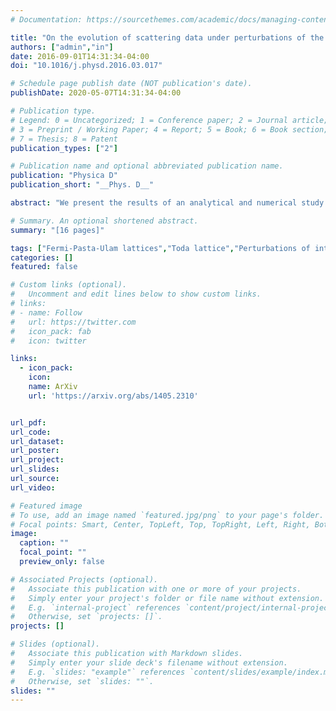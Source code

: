 ```yaml
---
# Documentation: https://sourcethemes.com/academic/docs/managing-content/

title: "On the evolution of scattering data under perturbations of the Toda lattice"
authors: ["admin","in"]
date: 2016-09-01T14:31:34-04:00
doi: "10.1016/j.physd.2016.03.017"

# Schedule page publish date (NOT publication's date).
publishDate: 2020-05-07T14:31:34-04:00

# Publication type.
# Legend: 0 = Uncategorized; 1 = Conference paper; 2 = Journal article;
# 3 = Preprint / Working Paper; 4 = Report; 5 = Book; 6 = Book section;
# 7 = Thesis; 8 = Patent
publication_types: ["2"]

# Publication name and optional abbreviated publication name.
publication: "Physica D"
publication_short: "__Phys. D__"

abstract: "We present the results of an analytical and numerical study of the long-time behavior for certain Fermi–Pasta–Ulam (FPU) lattices viewed as perturbations of the completely integrable Toda lattice. Our main tools are the direct and inverse scattering transforms for doubly-infinite Jacobi matrices, which are well-known to linearize the Toda flow. We focus in particular on the evolution of the associated scattering data under the perturbed vs. the unperturbed equations. We find that the eigenvalues present initially in the scattering data converge to new, slightly perturbed eigenvalues under the perturbed dynamics of the lattice equation. To these eigenvalues correspond solitary waves that emerge from the solitons in the initial data. We also find that new eigenvalues emerge from the continuous spectrum as the lattice system is let to evolve under the perturbed dynamics."

# Summary. An optional shortened abstract.
summary: "[16 pages]"

tags: ["Fermi-Pasta-Ulam lattices","Toda lattice","Perturbations of integrable systems","solitary wave resolution"]
categories: []
featured: false

# Custom links (optional).
#   Uncomment and edit lines below to show custom links.
# links:
# - name: Follow
#   url: https://twitter.com
#   icon_pack: fab
#   icon: twitter

links:
  - icon_pack:
    icon:
    name: ArXiv
    url: 'https://arxiv.org/abs/1405.2310'


url_pdf:
url_code:
url_dataset:
url_poster:
url_project:
url_slides:
url_source:
url_video:

# Featured image
# To use, add an image named `featured.jpg/png` to your page's folder.
# Focal points: Smart, Center, TopLeft, Top, TopRight, Left, Right, BottomLeft, Bottom, BottomRight.
image:
  caption: ""
  focal_point: ""
  preview_only: false

# Associated Projects (optional).
#   Associate this publication with one or more of your projects.
#   Simply enter your project's folder or file name without extension.
#   E.g. `internal-project` references `content/project/internal-project/index.md`.
#   Otherwise, set `projects: []`.
projects: []

# Slides (optional).
#   Associate this publication with Markdown slides.
#   Simply enter your slide deck's filename without extension.
#   E.g. `slides: "example"` references `content/slides/example/index.md`.
#   Otherwise, set `slides: ""`.
slides: ""
---
```

